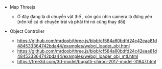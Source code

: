 - Map Threejs 
    + Ở đây  đang là di chuyển vật thể , còn góc nhìn camera là đứng yên (nên kể cả di chuyển trái và phải thì nó cũng thay đổi)

- Object Controller 
    + https://github.com/mrdoob/three.js/blob/cf584a60bdfd24c42eaa81d484533364742bda44/examples/webgl_loader_obj.html 
    + https://github.com/mrdoob/three.js/blob/cf584a60bdfd24c42eaa81d484533364742bda44/examples/webgl_loader_obj_mtl.html
    + https://free3d.com/3d-model/bugatti-chiron-2017-model-31847.html 
